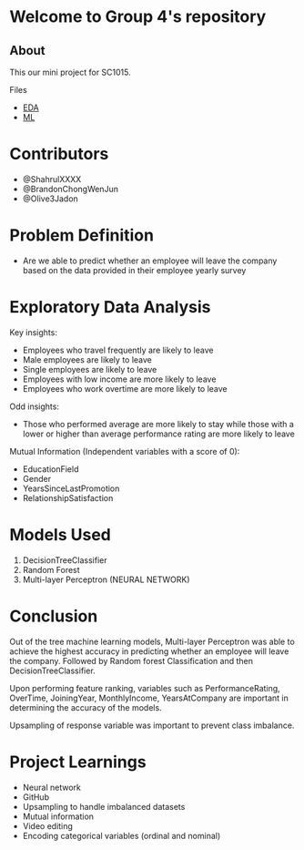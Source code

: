 # Welcome to Group 4's repository

## About
This our mini project for SC1015.


Files
- [EDA](https://github.com/ShahrulXXXX/SC1015_project/blob/main/Exploratory_Data_Analysis.ipynb)
- [ML](https://github.com/ShahrulXXXX/SC1015_project/blob/main/machineLearning_1015.ipynb)

# Contributors
- @ShahrulXXXX
- @BrandonChongWenJun
- @Olive3Jadon

# Problem Definition
- Are we able to predict whether an employee will leave the company based on the data provided in their employee yearly survey

# Exploratory Data Analysis
Key insights:

- Employees who travel frequently are likely to leave
- Male employees are likely to leave
- Single employees are likely to leave
- Employees with low income are more likely to leave
- Employees who work overtime are more likely to leave

Odd insights:

- Those who performed average are more likely to stay while those with a lower or higher than average performance rating are more likely to leave

Mutual Information (Independent variables with a score of 0):

- EducationField
- Gender
- YearsSinceLastPromotion
- RelationshipSatisfaction

# Models Used
1. DecisionTreeClassifier
2. Random Forest
3. Multi-layer Perceptron (NEURAL NETWORK)

# Conclusion

Out of the tree machine learning models, Multi-layer Perceptron was able to achieve the highest accuracy in predicting whether an employee will leave the company. Followed by Random forest Classification and then DecisionTreeClassifier. 

Upon performing feature ranking, variables such as PerformanceRating, OverTime, JoiningYear, MonthlyIncome, YearsAtCompany are important in determining the accuracy of the models. 

Upsampling of response variable was important to prevent class imbalance. 

# Project Learnings
- Neural network
- GitHub
- Upsampling to handle imbalanced datasets
- Mutual information
- Video editing
- Encoding categorical variables (ordinal and nominal)

